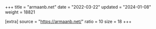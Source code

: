 +++
title = "armaanb.net"
date = "2022-03-22"
updated = "2024-01-08"
weight = 18821

[extra]
source = "https://armaanb.net/"
ratio = 10
size = 18
+++
